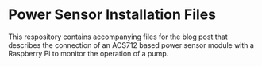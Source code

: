 # Power Sensor Installation Files

This respository contains accompanying files for the blog post that describes the connection of an ACS712 based power sensor module with a Raspberry Pi to monitor the operation of a pump.

